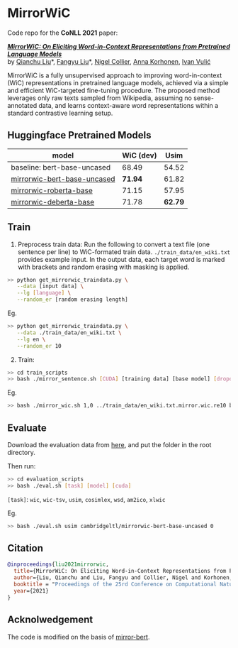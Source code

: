 # MirrorWiC 
Code repo for the **CoNLL 2021** paper:

[_**MirrorWiC: On Eliciting Word-in-Context Representations from Pretrained Language Models**_](https://arxiv.org/abs/2109.09237)<br>
by [Qianchu Liu](https://qianchu.github.io/)\*, [Fangyu Liu](http://fangyuliu.me/about)\*, [Nigel Collier](https://sites.google.com/site/nhcollier/), [Anna Korhonen](https://sites.google.com/site/annakorhonen/), [Ivan Vulić](https://sites.google.com/site/ivanvulic/)

MirrorWiC is a fully unsupervised approach to improving word-in-context (WiC) representations in pretrained language models, achieved via a simple and efficient WiC-targeted fine-tuning procedure. The proposed method leverages only raw texts sampled from Wikipedia, assuming no sense-annotated data, and learns context-aware word representations within a standard contrastive learning setup.

## Huggingface Pretrained Models

|model | WiC (dev) | Usim |
|------|------|------|
|baseline: bert-base-uncased | 68.49 | 54.52 |
|[mirrorwic-bert-base-uncased](https://huggingface.co/cambridgeltl/mirrorwic-bert-base-uncased)| **71.94** | 61.82 |
|[mirrorwic-roberta-base](https://huggingface.co/cambridgeltl/mirrorwic-roberta-base)| 71.15 | 57.95 |
|[mirrorwic-deberta-base](https://huggingface.co/cambridgeltl/mirrorwic-deberta-base)| 71.78 | **62.79** |

## Train
1. Preprocess train data:
Run the following to convert a text file (one sentence per line) to WiC-formated train data. ``./train_data/en_wiki.txt`` provides example input. In the output data, each target word is marked with brackets and random erasing with masking is applied. 

```bash
>> python get_mirrorwic_traindata.py \
   --data [input data] \
   --lg [language] \
   --random_er [random erasing length]
```
Eg. 
```bash
>> python get_mirrorwic_traindata.py \
   --data ./train_data/en_wiki.txt \
   --lg en \
   --random_er 10
```
       
 2. Train:
   
```bash
>> cd train_scripts
>> bash ./mirror_sentence.sh [CUDA] [training data] [base model] [dropout]
```
Eg. 
```bash
>> bash ./mirror_wic.sh 1,0 ../train_data/en_wiki.txt.mirror.wic.re10 bert-base-uncased 0.4
```
    
## Evaluate
   
Download the evaluation data from [here](https://www.dropbox.com/s/c87cdj7l6ovq8nx/eval_data.zip?dl=0), and put the folder in the root directory. 

Then run: 
```bash     
>> cd evaluation_scripts
>> bash ./eval.sh [task] [model] [cuda]
```
`[task]`: `wic`, `wic-tsv`, `usim`, `cosimlex`, `wsd`, `am2ico`, `xlwic`
    
Eg. 
```bash
>> bash ./eval.sh usim cambridgeltl/mirrorwic-bert-base-uncased 0
```
   

## Citation
```bibtex
@inproceedings{liu2021mirrorwic,
  title={MirrorWiC: On Eliciting Word-in-Context Representations from Pretrained Language Models},
  author={Liu, Qianchu and Liu, Fangyu and Collier, Nigel and Korhonen, Anna and Vuli{\'c}, Ivan},
  booktitle = "Proceedings of the 25rd Conference on Computational Natural Language Learning (CoNLL)"
  year={2021}
}
```

## Acknolwedgement
The code is modified on the basis of [mirror-bert](https://github.com/cambridgeltl/mirror-bert).

      
